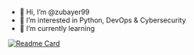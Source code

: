 - 👋 Hi, I’m @zubayer99
- 👀 I’m interested in Python, DevOps & Cybersecurity
- 🌱 I’m currently learning 
<!-- - 💞️ I’m looking to collaborate on ... -->
<!-- - 📫 How to reach me ... -->
[![Readme Card](https://github-readme-stats.vercel.app/api/pin/?username=zubayer99&repo=github-readme-stats)](https://github.com/anuraghazra/github-readme-stats)
<!---
zubayer99/zubayer99 is a ✨ special ✨ repository because its `README.md` (this file) appears on your GitHub profile.
You can click the Preview link to take a look at your changes.
--->
